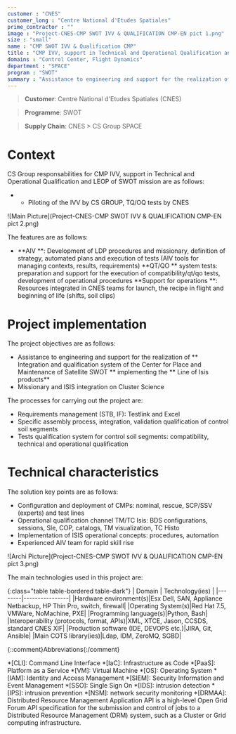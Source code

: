 ```yaml
---
customer : "CNES"
customer_long : "Centre National d'Etudes Spatiales"
prime_contractor : ""
image : "Project-CNES-CMP SWOT IVV & QUALIFICATION CMP-EN pict 1.png"
size : "small"
name : "CMP SWOT IVV & Qualification CMP"
title : "CMP IVV, support in Technical and Operational Qualification and LEOP of SWOT mission"
domains : "Control Center, Flight Dynamics"
department : "SPACE"
program : "SWOT"
summary : "Assistance to engineering and support for the realization of  Integration and qualification system of the Center for Place and Maintenance of Satellite SWOT  implementing the  Line of Isis products. Missionary and ISIS integration on Cluster Science"
---
```


> __Customer__\: Centre National d'Etudes Spatiales (CNES)

> __Programme__\: SWOT

> __Supply Chain__\: CNES >  CS Group SPACE


# Context


CS Group responsabilities for CMP IVV, support in Technical and Operational Qualification and LEOP of SWOT mission are as follows:
* * Piloting of the IVV by CS GROUP, TQ/OQ tests by CNES

![Main Picture](Project-CNES-CMP SWOT IVV & QUALIFICATION CMP-EN pict 2.png)

The features are as follows:
* **AIV **: Development of LDP procedures and missionary, definition of strategy, automated plans and execution of tests (AIV tools for managing contexts, results, requirements)
	**QT/QO ** system tests: preparation and support for the execution of compatibility/qt/qo tests, development of operational procedures
	**Support for operations **: Resources integrated in CNES teams for launch, the recipe in flight and beginning of life (shifts, soil clips)

# Project implementation

The project objectives are as follows:
* Assistance to engineering and support for the realization of ** Integration and qualification system of the Center for Place and Maintenance of Satellite SWOT ** implementing the ** Line of Isis products**
* Missionary and ISIS integration on Cluster Science

The processes for carrying out the project are:
* Requirements management (STB, IF): Testlink and Excel
* Specific assembly process, integration, validation qualification of control soil segments
* Tests qualification system for control soil segments: compatibility, technical and operational qualification

# Technical characteristics

The solution key points are as follows:
* Configuration and deployment of CMPs: nominal, rescue, SCP/SSV (experts) and test lines
* Operational qualification channel TM/TC Isis: BDS configurations, sessions, Sle, COP, catalogs, TM visualization, TC Histo
* Implementation of ISIS operational concepts: procedures, automation 
* Experienced AIV team for rapid skill rise

![Archi Picture](Project-CNES-CMP SWOT IVV & QUALIFICATION CMP-EN pict 3.png)

The main technologies used in this project are:

{:class="table table-bordered table-dark"}
| Domain | Technology(ies) |
|--------|----------------|
|Hardware environment(s)|Esx Dell, SAN, Appliance Netbackup, HP Thin Pro, switch, firewall|
|Operating System(s)|Red Hat 7.5, VMWare, NoMachine,  PXE|
|Programming language(s)|Python, Bash|
|Interoperability (protocols, format, APIs)|XML, XTCE, Jason, CCSDS,  standard CNES XIF|
|Production software (IDE, DEVOPS etc.)|JIRA, Git, Ansible|
|Main COTS library(ies)|Ldap, IDM, ZeroMQ, SGBD|



{::comment}Abbreviations{:/comment}

*[CLI]: Command Line Interface
*[IaC]: Infrastructure as Code
*[PaaS]: Platform as a Service
*[VM]: Virtual Machine
*[OS]: Operating System
*[IAM]: Identity and Access Management
*[SIEM]: Security Information and Event Management
*[SSO]: Single Sign On
*[IDS]: intrusion detection
*[IPS]: intrusion prevention
*[NSM]: network security monitoring
*[DRMAA]: Distributed Resource Management Application API is a high-level Open Grid Forum API specification for the submission and control of jobs to a Distributed Resource Management (DRM) system, such as a Cluster or Grid computing infrastructure.
